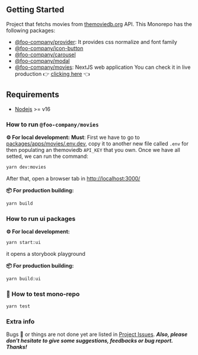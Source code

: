 ## Getting Started
Project that fetchs movies from [themoviedb.org](https://developers.themoviedb.org/3/getting-started/introduction) API.
This Monorepo has the following packages:
- [@foo-company/provider](./packages/ui/Provider/README.md): It provides css normalize and font family
- [@foo-company/icon-button](./packages/ui/IconButton/README.md) 
- [@foo-company/carousel](./packages/ui/Carousel/README.md)
- [@foo-company/modal](./packages/ui/Modal/README.md)
- [@foo-company/movies](./packages/apps/movies/README.md): NextJS web application
You can check it in live production 👉 [clicking here](https://movies-panel.vercel.app/) 👈

## Requirements
- [Nodejs](https://nodejs.org/en/download/) >= v16

### How to run `@foo-company/movies`
**⚙️ For local development:**
__Must__: First we have to go to [packages/apps/movies/.env.dev](/packages/apps/movies/.env.dev), copy it to another new file called `.env` for then populating an themoviedb `API_KEY` that you own.
Once we have all setted, we can run the command: 
```bash
yarn dev:movies
```
After that, open a browser tab in [http://localhost:3000/](http://localhost:3000/)

**📦 For production building:**
```bash
yarn build
```

### How to run ui packages
**⚙️ For local development:**
```bash
yarn start:ui
```
it opens a storybook playground

**📦 For production building:**
```bash
yarn build:ui
```

### 🧪 How to test mono-repo
```bash
yarn test
```

###  Extra info
Bugs 🐞 or things are not done yet are listed in [Project Issues](https://github.com/alfredov/movies-panel/issues). 
__*Also, please don't hesitate to give some suggestions, feedbacks or bug report. Thanks!*__
